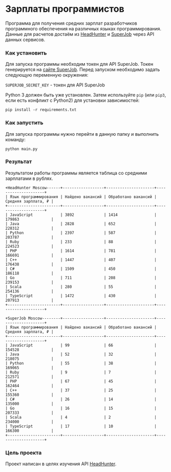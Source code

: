 # Зарплаты программистов

Программа для получения средних зарплат разработчиков программного обеспечения на различных языках программирования.
Данные для расчетов достаём из [HeadHunter](http://hh.ru) и [SuperJob](https://superjob.ru) через API данных сервисов.

### Как установить

Для запуска программы необходим токен для API SuperJob. Токен генерируется на [сайте SuperJob](https://api.superjob.ru/).
Перед запуском необходимо задать следующую переменную окружения: 

`SUPERJOB_SECRET_KEY` - токен для API SuperJob

Python 3 должен быть уже установлен. 
Затем используйте `pip` (или `pip3`, если есть конфликт с Python2) для установки зависимостей:
```
pip install -r requirements.txt
```
### Как запустить
Для запуска программы нужно перейти в данную папку и выполнить команду:

```
python main.py
```

### Результат
Результатом работы программы является таблица со средними зарплатами в рублях.
```
+HeadHunter Moscow------+------------------+---------------------+---------------------+
| Язык программирования | Найдено вакансий | Обработано вакансий | Средняя зарплата, ₽ |
+-----------------------+------------------+---------------------+---------------------+
| JavaScript            | 3892             | 1414                | 179863              |
| Java                  | 2828             | 652                 | 228312              |
| Python                | 2397             | 587                 | 203787              |
| Ruby                  | 233              | 88                  | 224523              |
| PHP                   | 1614             | 781                 | 166691              |
| C++                   | 1447             | 407                 | 176438              |
| C#                    | 1509             | 450                 | 186118              |
| Go                    | 711              | 208                 | 239153              |
| Scala                 | 280              | 55                  | 254136              |
| TypeScript            | 1472             | 430                 | 207913              |
+-----------------------+------------------+---------------------+---------------------+

+SuperJob Moscow--------+------------------+---------------------+---------------------+
| Язык программирования | Найдено вакансий | Обработано вакансий | Средняя зарплата, ₽ |
+-----------------------+------------------+---------------------+---------------------+
| JavaScript            | 99               | 66                  | 154528              |
| Java                  | 52               | 32                  | 218075              |
| Python                | 55               | 38                  | 169065              |
| Ruby                  | 9                | 7                   | 212571              |
| PHP                   | 67               | 45                  | 162464              |
| C++                   | 37               | 25                  | 155360              |
| C#                    | 26               | 14                  | 135000              |
| Go                    | 16               | 15                  | 207333              |
| Scala                 | 4                | 2                   | 234000              |
| TypeScript            | 17               | 10                  | 166300              |
+-----------------------+------------------+---------------------+---------------------+
```


### Цель проекта
Проект написан в целях изучения API [HeadHunter](http://hh.ru).